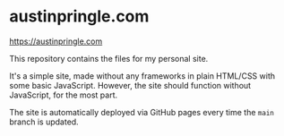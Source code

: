 # austinpringle.com

https://austinpringle.com

This repository contains the files for my personal site.

It's a simple site, made without any frameworks in plain HTML/CSS with some basic JavaScript. However, the site should function without JavaScript, for the most part.

The site is automatically deployed via GitHub pages every time the `main` branch is updated.